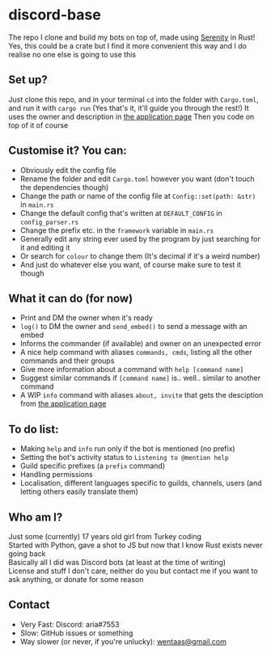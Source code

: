# discord-base
The repo I clone and build my bots on top of, made using [Serenity](https://github.com/serenity-rs/serenity) in Rust!  
Yes, this could be a crate but I find it more convenient this way and I do realise no one else is going to use this

## Set up?
Just clone this repo, and in your terminal `cd` into the folder with `Cargo.toml`, and run it with `cargo run` (Yes that's it, it'll guide you through the rest!)
It uses the owner and description in [the application page](https://discord.com/developers/applications)
Then you code on top of it of course

## Customise it? You can:
- Obviously edit the config file
- Rename the folder and edit `Cargo.toml` however you want (don't touch the dependencies though)
- Change the path or name of the config file at `Config::set(path: &str)` in `main.rs`
- Change the default config that's written at `DEFAULT_CONFIG` in `config_parser.rs`
- Change the prefix etc. in the `framework` variable in `main.rs`
- Generally edit any string ever used by the program by just searching for it and editing it
- Or search for `colour` to change them (It's decimal if it's a weird number)
- And just do whatever else you want, of course make sure to test it though

## What it can do (for now)
- Print and DM the owner when it's ready
- `log()` to DM the owner and `send_embed()` to send a message with an embed
- Informs the commander (if available) and owner on an unexpected error
- A nice help command with aliases `commands, cmds`, listing all the other commands and their groups
- Give more information about a command with `help [command name]`
- Suggest similar commands if `[command name]` is.. well.. similar to another command
- A WIP `info` command with aliases `about, invite` that gets the desciption from [the application page](https://discord.com/developers/applications)

## To do list:
- Making `help` and `info` run only if the bot is mentioned (no prefix)
- Setting the bot's activity status to `Listening to @mention help`
- Guild specific prefixes (a `prefix` command)
- Handling permissions
- Localisation, different languages specific to guilds, channels, users (and letting others easily translate them)

## Who am I?
Just some (currently) 17 years old girl from Turkey coding  
Started with Python, gave a shot to JS but now that I know Rust exists never going back  
Basically all I did was Discord bots (at least at the time of writing)  
License and stuff I don't care, neither do you but contact me if you want to ask anything, or donate for some reason

## Contact
- Very Fast: Discord: aria#7553
- Slow: GitHub issues or something
- Way slower (or never, if you're unlucky): wentaas@gmail.com

